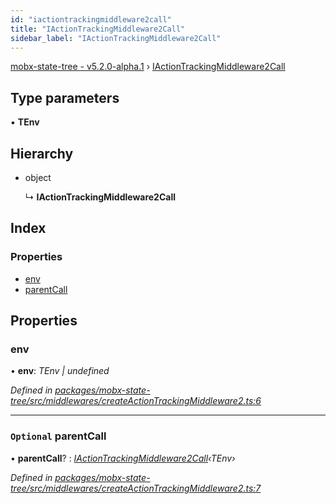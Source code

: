 ```yaml
---
id: "iactiontrackingmiddleware2call"
title: "IActionTrackingMiddleware2Call"
sidebar_label: "IActionTrackingMiddleware2Call"
---
```


[mobx-state-tree - v5.2.0-alpha.1](../index.md) › [IActionTrackingMiddleware2Call](iactiontrackingmiddleware2call.md)

## Type parameters

▪ **TEnv**

## Hierarchy

* object

  ↳ **IActionTrackingMiddleware2Call**

## Index

### Properties

* [env](iactiontrackingmiddleware2call.md#env)
* [parentCall](iactiontrackingmiddleware2call.md#optional-parentcall)

## Properties

###  env

• **env**: *TEnv | undefined*

*Defined in [packages/mobx-state-tree/src/middlewares/createActionTrackingMiddleware2.ts:6](https://github.com/mobxjs/mobx-state-tree/blob/8be2235d/packages/mobx-state-tree/src/middlewares/createActionTrackingMiddleware2.ts#L6)*

___

### `Optional` parentCall

• **parentCall**? : *[IActionTrackingMiddleware2Call](iactiontrackingmiddleware2call.md)‹TEnv›*

*Defined in [packages/mobx-state-tree/src/middlewares/createActionTrackingMiddleware2.ts:7](https://github.com/mobxjs/mobx-state-tree/blob/8be2235d/packages/mobx-state-tree/src/middlewares/createActionTrackingMiddleware2.ts#L7)*
